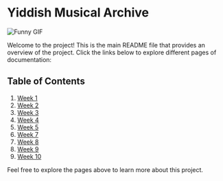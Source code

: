 # Yiddish Musical Archive

![Funny GIF](https://media.giphy.com/media/v1.Y2lkPTc5MGI3NjExeHQ1ZHN1eDhjdGZhd3JrZ3hzOTZnaWRzb2x5dDc1aDV4dGNjbnZpdyZlcD12MV9naWZzX3NlYXJjaCZjdD1n/VmMsKczHfFLcWxef0Q/giphy.gif)


Welcome to the project! This is the main README file that provides an overview of the project. Click the links below to explore different pages of documentation:

## Table of Contents

1. [Week 1](page1.md)
2. [Week 2](page2.md)
3. [Week 3](docs/page3.md)
4. [Week 4](page1.md)
5. [Week 5](docs/page2.md)
6. [Week 7](docs/page3.md)
7. [Week 8](page1.md)
2. [Week 9](docs/page2.md)
3. [Week 10](docs/page3.md)

Feel free to explore the pages above to learn more about this project.
